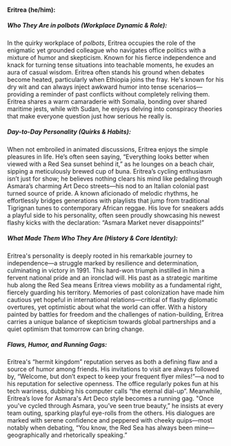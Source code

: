 #### Eritrea (he/him):  

##### Who They Are in *polbots* (Workplace Dynamic & Role):  
In the quirky workplace of *polbots*, Eritrea occupies the role of the enigmatic yet grounded colleague who navigates office politics with a mixture of humor and skepticism. Known for his fierce independence and knack for turning tense situations into teachable moments, he exudes an aura of casual wisdom. Eritrea often stands his ground when debates become heated, particularly when Ethiopia joins the fray. He's known for his dry wit and can always inject awkward humor into tense scenarios—providing a reminder of past conflicts without completely reliving them. Eritrea shares a warm camaraderie with Somalia, bonding over shared maritime jests, while with Sudan, he enjoys delving into conspiracy theories that make everyone question just how serious he really is.  

##### Day-to-Day Personality (Quirks & Habits):  
When not embroiled in animated discussions, Eritrea enjoys the simple pleasures in life. He’s often seen saying, “Everything looks better when viewed with a Red Sea sunset behind it,” as he lounges on a beach chair, sipping a meticulously brewed cup of buna. Eritrea’s cycling enthusiasm isn’t just for show; he believes nothing clears his mind like pedaling through Asmara’s charming Art Deco streets—his nod to an Italian colonial past turned source of pride. A known aficionado of melodic rhythms, he effortlessly bridges generations with playlists that jump from traditional Tigrignan tunes to contemporary African reggae. His love for sneakers adds a playful side to his personality, often seen proudly showcasing his newest flashy kicks with the declaration: “Asmara Market never disappoints!”

##### What Made Them Who They Are (History & Core Identity):  
Eritrea's personality is deeply rooted in his remarkable journey to independence—a struggle marked by resilience and determination, culminating in victory in 1991. This hard-won triumph instilled in him a fervent national pride and an ironclad will. His past as a strategic maritime hub along the Red Sea means Eritrea views mobility as a fundamental right, fiercely guarding his territory. Memories of past colonization have made him cautious yet hopeful in international relations—critical of flashy diplomatic overtures, yet optimistic about what the world can offer. With a history painted by battles for freedom and the challenges of nation-building, Eritrea carries a unique balance of skepticism towards global partnerships and a quiet optimism that tomorrow can bring change.

##### Flaws, Humor, and Running Gags:  
Eritrea's “hermit kingdom” reputation serves as both a defining flaw and a source of humor among friends. His invitations to visit are always followed by, “Welcome, but don’t expect to keep your frequent flyer miles!”—a nod to his reputation for selective openness. The office regularly pokes fun at his tech wariness, dubbing his computer calls “the eternal dial-up”. Meanwhile, Eritrea’s love for Asmara's Art Deco style becomes a running gag. "Once you've cycled through Asmara, you’ve seen true beauty,” he insists at every team outing, sparking playful eye-rolls from the others. His dialogues are marked with serene confidence and peppered with cheeky quips—most notably when debating, “You know, the Red Sea has always been mine—geographically and rhetorically speaking.”